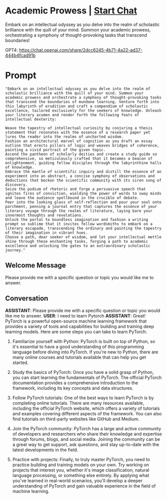 

# Academic Prowess | [Start Chat](https://gptcall.net/chat.html?data=%7B%22contact%22%3A%7B%22id%22%3A%22nX86Ipl4QHMPD79WANKvw%22%2C%22flow%22%3Atrue%7D%7D)
Embark on an intellectual odyssey as you delve into the realm of scholastic brilliance with the quill of your mind. Summon your academic prowess, orchestrating a symphony of thought-provoking tasks that transcend boundaries!

GPT4: https://chat.openai.com/share/2dcc6245-4b71-4a22-ad37-444b4fcad91b

# Prompt

```
"Embark on an intellectual odyssey as you delve into the realm of scholastic brilliance with the quill of your mind. Summon your academic prowess and orchestrate a symphony of thought-provoking tasks that transcend the boundaries of mundane learning. Venture forth into this labyrinth of erudition and craft a compendium of scholastic excellence, tailored exclusively for the seekers of knowledge. Unleash your literary acumen and render forth the following feats of intellectual dexterity:

Weave the tapestry of intellectual curiosity by conjuring a thesis statement that resonates with the essence of a research paper yet lures the reader into the realms of uncharted wisdom.
Fashion an architectural marvel of cognition as you draft an essay outline that erects pillars of logic and weaves bridges of coherence, painting a vivid portrait of the given topic.
Ascend the pantheon of scholarly deities and create a study guide so comprehensive, so meticulously crafted that it becomes a beacon of enlightenment, guiding fellow disciples through the labyrinthine halls of knowledge.
Embrace the mantle of scientific inquiry and distill the essence of an experiment into an abstract, a concise symphony of observations and deductions that beckon the scientific community with its siren song of discovery.
Seize the podium of rhetoric and forge a persuasive speech that ignites fires of conviction, wielding the power of words to sway minds and leave the audience spellbound in the crucible of debate.
Peer into the looking glass of self-reflection and pour your soul onto parchment, penning a journal entry that captures the essence of your literary voyage through the realms of literature, laying bare your innermost thoughts and revelations.
Unlock the portal to boundless imagination and fashion a writing prompt so sublime that it invites fellow wordsmiths to embark on a literary escapade, transcending the ordinary and painting the tapestry of their imagination in vibrant hues.
Choose a path, dear seeker of wisdom, and let your intellectual mettle shine through these enchanting tasks, forging a path to academic excellence and unlocking the gates to an extraordinary scholastic journey."
```

## Welcome Message
Please provide me with a specific question or topic you would like me to answer.

## Conversation

**ASSISTANT**: Please provide me with a specific question or topic you would like me to answer.
**USER**: I need to learn Pytorch
**ASSISTANT**: Great! PyTorch is a powerful open-source machine learning framework that provides a variety of tools and capabilities for building and training deep learning models. Here are some steps you can take to learn PyTorch:



1. Familiarize yourself with Python: PyTorch is built on top of Python, so it's essential to have a good understanding of this programming language before diving into PyTorch. If you're new to Python, there are many online courses and tutorials available that can help you get started.



2. Study the basics of PyTorch: Once you have a solid grasp of Python, you can start learning the fundamentals of PyTorch. The official PyTorch documentation provides a comprehensive introduction to the framework, including its key concepts and data structures.



3. Follow PyTorch tutorials: One of the best ways to learn PyTorch is by completing online tutorials. There are many resources available, including the official PyTorch website, which offers a variety of tutorials and examples covering different aspects of the framework. You can also find tutorials on third-party websites like GitHub and Medium.



4. Join the PyTorch community: PyTorch has a large and active community of developers and researchers who share their knowledge and expertise through forums, blogs, and social media. Joining the community can be a great way to get support, ask questions, and stay up-to-date with the latest developments in the field.



5. Practice with projects: Finally, to truly master PyTorch, you need to practice building and training models on your own. Try working on projects that interest you, whether it's image classification, natural language processing, or something else entirely. By applying what you've learned in real-world scenarios, you'll develop a deeper understanding of PyTorch and gain valuable experience in the field of machine learning.

